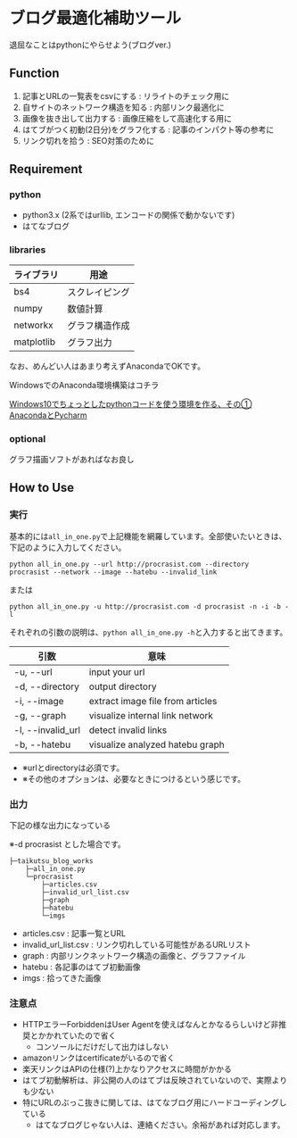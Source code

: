 # ブログ最適化補助ツール
退屈なことはpythonにやらせよう(ブログver.)

## Function
1. 記事とURLの一覧表をcsvにする : リライトのチェック用に
1. 自サイトのネットワーク構造を知る : 内部リンク最適化に
1. 画像を抜き出して出力する : 画像圧縮をして高速化する用に
1. はてブがつく初動(2日分)をグラフ化する : 記事のインパクト等の参考に
1. リンク切れを拾う : SEO対策のために

## Requirement
### python
- python3.x (2系ではurllib, エンコードの関係で動かないです)
- はてなブログ
### libraries

|ライブラリ|用途|
|---|---|
|bs4|スクレイピング|
|numpy|数値計算|
|networkx|グラフ構造作成|
|matplotlib|グラフ出力|

なお、めんどい人はあまり考えずAnacondaでOKです。

WindowsでのAnaconda環境構築はコチラ

[Windows10でちょっとしたpythonコードを使う環境を作る、その① AnacondaとPycharm](http://www.procrasist.com/entry/2016/10/04/200000)

### optional
グラフ描画ソフトがあればなお良し

## How to Use
### 実行
基本的には`all_in_one.py`で上記機能を網羅しています。全部使いたいときは、下記のように入力してください。

```
python all_in_one.py --url http://procrasist.com --directory procrasist --network --image --hatebu --invalid_link
```

または

```
python all_in_one.py -u http://procrasist.com -d procrasist -n -i -b -l
```

それぞれの引数の説明は、`python all_in_one.py -h`と入力すると出てきます。

|引数|意味|
|---|---|
|-u, --url |input your url|
|-d, --directory |output directory|
|-i, --image|extract image file from articles|
|-g, --graph|visualize internal link network|
|-l, --invalid_url|detect invalid links|
|-b, --hatebu|visualize analyzed hatebu graph |

- ※urlとdirectoryは必須です。
- ※その他のオプションは、必要なときにつけるという感じです。

### 出力
下記の様な出力になっている

※-d procrasist とした場合です。

```
├─taikutsu_blog_works
    ├─all_in_one.py
    └─procrasist
        ├─articles.csv
        ├─invalid_url_list.csv
        ├─graph
        ├─hatebu
        └─imgs
```

- articles.csv : 記事一覧とURL
- invalid_url_list.csv : リンク切れしている可能性があるURLリスト
- graph : 内部リンクネットワーク構造の画像と、グラフファイル
- hatebu : 各記事のはてブ初動画像
- imgs : 拾ってきた画像

### 注意点
- HTTPエラーForbiddenはUser Agentを使えばなんとかなるらしいけど非推奨とかかれていたので省く
    - コンソールにだけだして出力はしない
- amazonリンクはcertificateがいるので省く
- 楽天リンクはAPIの仕様(?)上かなりアクセスに時間がかかる
- はてブ初動解析は、非公開の人のはてブは反映されていないので、実際よりも少ない
- 特にURLのぶっこ抜きに関しては、はてなブログ用にハードコーディングしている
    - はてなブログじゃない人は、連絡ください。余裕があれば対応します。